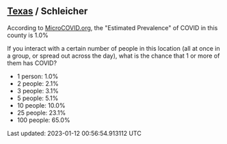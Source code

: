 
## [Texas](/united-states/texas) / Schleicher

According to [MicroCOVID.org](http://microcovid.org),
the "Estimated Prevalence" of COVID in this county is 1.0%

If you interact with a certain number of people in this location
(all at once in a group, or spread out across the day), what is the chance that
1 or more of them has COVID?

- 1 person: 1.0%
- 2 people: 2.1%
- 3 people: 3.1%
- 5 people: 5.1%
- 10 people: 10.0%
- 25 people: 23.1%
- 100 people: 65.0%

Last updated: 2023-01-12 00:56:54.913112 UTC
